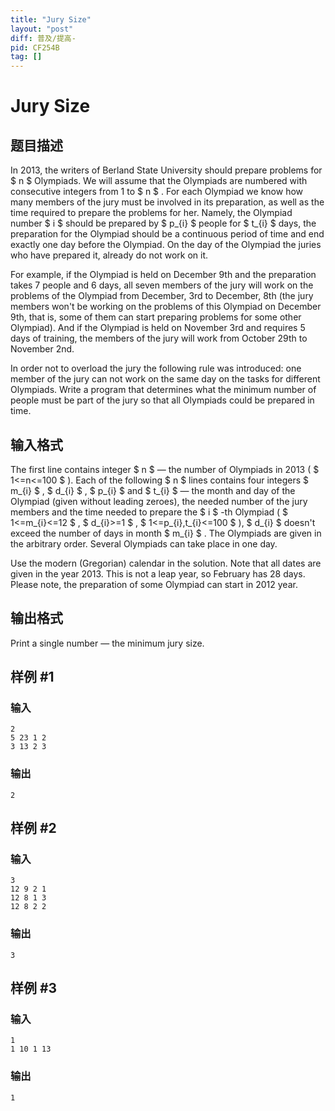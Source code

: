 ```yaml
---
title: "Jury Size"
layout: "post"
diff: 普及/提高-
pid: CF254B
tag: []
---
```


# Jury Size

## 题目描述

In 2013, the writers of Berland State University should prepare problems for $ n $ Olympiads. We will assume that the Olympiads are numbered with consecutive integers from 1 to $ n $ . For each Olympiad we know how many members of the jury must be involved in its preparation, as well as the time required to prepare the problems for her. Namely, the Olympiad number $ i $ should be prepared by $ p_{i} $ people for $ t_{i} $ days, the preparation for the Olympiad should be a continuous period of time and end exactly one day before the Olympiad. On the day of the Olympiad the juries who have prepared it, already do not work on it.

For example, if the Olympiad is held on December 9th and the preparation takes 7 people and 6 days, all seven members of the jury will work on the problems of the Olympiad from December, 3rd to December, 8th (the jury members won't be working on the problems of this Olympiad on December 9th, that is, some of them can start preparing problems for some other Olympiad). And if the Olympiad is held on November 3rd and requires 5 days of training, the members of the jury will work from October 29th to November 2nd.

In order not to overload the jury the following rule was introduced: one member of the jury can not work on the same day on the tasks for different Olympiads. Write a program that determines what the minimum number of people must be part of the jury so that all Olympiads could be prepared in time.

## 输入格式

The first line contains integer $ n $ — the number of Olympiads in 2013 ( $ 1<=n<=100 $ ). Each of the following $ n $ lines contains four integers $ m_{i} $ , $ d_{i} $ , $ p_{i} $ and $ t_{i} $ — the month and day of the Olympiad (given without leading zeroes), the needed number of the jury members and the time needed to prepare the $ i $ -th Olympiad ( $ 1<=m_{i}<=12 $ , $ d_{i}>=1 $ , $ 1<=p_{i},t_{i}<=100 $ ), $ d_{i} $ doesn't exceed the number of days in month $ m_{i} $ . The Olympiads are given in the arbitrary order. Several Olympiads can take place in one day.

Use the modern (Gregorian) calendar in the solution. Note that all dates are given in the year 2013. This is not a leap year, so February has 28 days. Please note, the preparation of some Olympiad can start in 2012 year.

## 输出格式

Print a single number — the minimum jury size.

## 样例 #1

### 输入

```
2
5 23 1 2
3 13 2 3

```

### 输出

```
2

```

## 样例 #2

### 输入

```
3
12 9 2 1
12 8 1 3
12 8 2 2

```

### 输出

```
3

```

## 样例 #3

### 输入

```
1
1 10 1 13

```

### 输出

```
1

```

